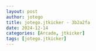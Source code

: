 ```yaml
---
layout: post
author: jotego
title: jotego.jtkicker - 3b2a2fa
date: 2024-12-14
categories: [Arcade, jtkicker]
tags: [jotego.jtkicker]
---
```


